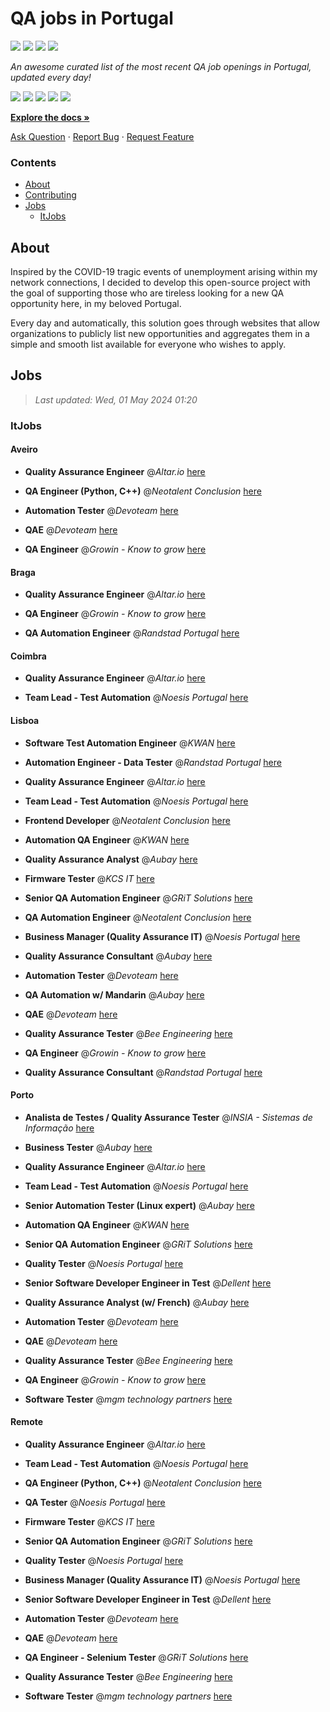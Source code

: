 QA jobs in Portugal
========================

![](https://img.shields.io/static/v1?label=%F0%9F%8C%9F&message=If%20Useful&color=BC4E99)
[![](https://img.shields.io/github/stars/sergiomartins8/qa-jobs-in-portugal)](https://github.com/sergiomartins8/qa-jobs-in-portugal/stargazers)
[![](https://img.shields.io/github/forks/sergiomartins8/qa-jobs-in-portugal)](https://github.com/sergiomartins8/qa-jobs-in-portugal/network/members)
[![](https://img.shields.io/badge/-sergiomartins8-blue?logo=Linkedin&logoColor=white)](https://www.linkedin.com/in/sergiomartins8/)

_An awesome curated list of the most recent QA job openings in Portugal, updated every day!_

[![](https://img.shields.io/github/v/release/sergiomartins8/qa-jobs-in-portugal)](https://github.com/sergiomartins8/qa-jobs-in-portugal/releases)
[![](https://github.com/sergiomartins8/qa-jobs-in-portugal/workflows/release/badge.svg)](https://github.com/sergiomartins8/qa-jobs-in-portugal/actions?query=workflow%3Arelease)
[![](https://img.shields.io/github/issues/sergiomartins8/qa-jobs-in-portugal)](https://github.com/sergiomartins8/qa-jobs-in-portugal/issues)
[![](https://img.shields.io/github/contributors/sergiomartins8/qa-jobs-in-portugal)](https://github.com/sergiomartins8/qa-jobs-in-portugal/graphs/contributors)
[![](https://img.shields.io/github/license/sergiomartins8/qa-jobs-in-portugal)](https://github.com/sergiomartins8/qa-jobs-in-portugal/blob/master/LICENSE)

**[Explore the docs »](https://github.com/sergiomartins8/qa-jobs-in-portugal/blob/master/docs/DOCUMENTATION.md)**

[Ask Question](https://github.com/sergiomartins8/qa-jobs-in-portugal/issues) 
·
[Report Bug](https://github.com/sergiomartins8/qa-jobs-in-portugal/issues)
·
[Request Feature](https://github.com/sergiomartins8/qa-jobs-in-portugal/issues)

### Contents
* [About](#about)
* [Contributing](https://github.com/sergiomartins8/qa-jobs-in-portugal/blob/master/docs/CONTRIBUTING.md)
* [Jobs](#jobs)
  * [ItJobs](#itjobs)

## About
Inspired by the COVID-19 tragic events of unemployment arising within my network connections, I decided to develop this open-source project with the goal of supporting those who are tireless looking for a new QA opportunity here, in my beloved Portugal.

Every day and automatically, this solution goes through websites that allow organizations to publicly list new opportunities and aggregates them in a simple and smooth list available for everyone who wishes to apply.

Jobs
---------

> _Last updated: Wed, 01 May 2024 01:20_

### ItJobs

#### Aveiro

- **Quality Assurance Engineer** @_Altar.io_ [here](https://www.itjobs.pt/oferta/482763/quality-assurance-engineer)


- **QA Engineer (Python, C++)** @_Neotalent Conclusion_ [here](https://www.itjobs.pt/oferta/481590/qa-engineer-robot-framework)


- **Automation Tester** @_Devoteam_ [here](https://www.itjobs.pt/oferta/481764/automation-tester)


- **QAE** @_Devoteam_ [here](https://www.itjobs.pt/oferta/482731/qae)


- **QA Engineer** @_Growin - Know to grow_ [here](https://www.itjobs.pt/oferta/482707/qa-engineer)

#### Braga

- **Quality Assurance Engineer** @_Altar.io_ [here](https://www.itjobs.pt/oferta/482763/quality-assurance-engineer)


- **QA Engineer** @_Growin - Know to grow_ [here](https://www.itjobs.pt/oferta/482707/qa-engineer)


- **QA Automation Engineer** @_Randstad Portugal_ [here](https://www.itjobs.pt/oferta/481809/qa-automation-engineer)

#### Coimbra

- **Quality Assurance Engineer** @_Altar.io_ [here](https://www.itjobs.pt/oferta/482763/quality-assurance-engineer)


- **Team Lead - Test Automation** @_Noesis Portugal_ [here](https://www.itjobs.pt/oferta/481703/team-lead-test-automation-todo-o-pais)

#### Lisboa

- **Software Test Automation Engineer** @_KWAN_ [here](https://www.itjobs.pt/oferta/481779/software-test-automation-engineer)


- **Automation Engineer - Data Tester** @_Randstad Portugal_ [here](https://www.itjobs.pt/oferta/482533/automation-engineer-data-tester)


- **Quality Assurance Engineer** @_Altar.io_ [here](https://www.itjobs.pt/oferta/482763/quality-assurance-engineer)


- **Team Lead - Test Automation** @_Noesis Portugal_ [here](https://www.itjobs.pt/oferta/481703/team-lead-test-automation-todo-o-pais)


- **Frontend Developer** @_Neotalent Conclusion_ [here](https://www.itjobs.pt/oferta/482656/frontend-developer)


- **Automation QA Engineer** @_KWAN_ [here](https://www.itjobs.pt/oferta/481438/automation-qa-engineer)


- **Quality Assurance Analyst** @_Aubay_ [here](https://www.itjobs.pt/oferta/481973/quality-assurance-analyst)


- **Firmware Tester** @_KCS IT_ [here](https://www.itjobs.pt/oferta/482097/firmware-tester)


- **Senior QA Automation Engineer** @_GRiT Solutions_ [here](https://www.itjobs.pt/oferta/481600/senior-qa-automation-engineer)


- **QA Automation Engineer** @_Neotalent Conclusion_ [here](https://www.itjobs.pt/oferta/481343/qa-automation-engineer)


- **Business Manager (Quality Assurance IT)** @_Noesis Portugal_ [here](https://www.itjobs.pt/oferta/482141/business-manager-quality-assurance-it-lisboa)


- **Quality Assurance Consultant** @_Aubay_ [here](https://www.itjobs.pt/oferta/482468/quality-assurance-consultant)


- **Automation Tester** @_Devoteam_ [here](https://www.itjobs.pt/oferta/481764/automation-tester)


- **QA Automation w/ Mandarin** @_Aubay_ [here](https://www.itjobs.pt/oferta/481865/qa-automation-w-mandarin)


- **QAE** @_Devoteam_ [here](https://www.itjobs.pt/oferta/482731/qae)


- **Quality Assurance Tester** @_Bee Engineering_ [here](https://www.itjobs.pt/oferta/482594/quality-assurance-tester)


- **QA Engineer** @_Growin - Know to grow_ [here](https://www.itjobs.pt/oferta/482707/qa-engineer)


- **Quality Assurance Consultant** @_Randstad Portugal_ [here](https://www.itjobs.pt/oferta/482215/quality-assurance-consultant)

#### Porto

- **Analista de Testes / Quality Assurance Tester** @_INSIA - Sistemas de Informação_ [here](https://www.itjobs.pt/oferta/482068/analista-de-testes-quality-assurance-tester)


- **Business Tester** @_Aubay_ [here](https://www.itjobs.pt/oferta/481978/business-tester)


- **Quality Assurance Engineer** @_Altar.io_ [here](https://www.itjobs.pt/oferta/482763/quality-assurance-engineer)


- **Team Lead - Test Automation** @_Noesis Portugal_ [here](https://www.itjobs.pt/oferta/481703/team-lead-test-automation-todo-o-pais)


- **Senior Automation Tester (Linux expert)** @_Aubay_ [here](https://www.itjobs.pt/oferta/481867/senior-automation-tester-linux-expert)


- **Automation QA Engineer** @_KWAN_ [here](https://www.itjobs.pt/oferta/481438/automation-qa-engineer)


- **Senior QA Automation Engineer** @_GRiT Solutions_ [here](https://www.itjobs.pt/oferta/481600/senior-qa-automation-engineer)


- **Quality Tester** @_Noesis Portugal_ [here](https://www.itjobs.pt/oferta/481649/quality-tester-porto)


- **Senior Software Developer Engineer in Test** @_Dellent_ [here](https://www.itjobs.pt/oferta/481533/senior-software-developer-engineer-in-test)


- **Quality Assurance Analyst (w/ French)** @_Aubay_ [here](https://www.itjobs.pt/oferta/481971/quality-assurance-analyst-w-french)


- **Automation Tester** @_Devoteam_ [here](https://www.itjobs.pt/oferta/481764/automation-tester)


- **QAE** @_Devoteam_ [here](https://www.itjobs.pt/oferta/482731/qae)


- **Quality Assurance Tester** @_Bee Engineering_ [here](https://www.itjobs.pt/oferta/482594/quality-assurance-tester)


- **QA Engineer** @_Growin - Know to grow_ [here](https://www.itjobs.pt/oferta/482707/qa-engineer)


- **Software Tester** @_mgm technology partners_ [here](https://www.itjobs.pt/oferta/482248/software-tester)

#### Remote

- **Quality Assurance Engineer** @_Altar.io_ [here](https://www.itjobs.pt/oferta/482763/quality-assurance-engineer)


- **Team Lead - Test Automation** @_Noesis Portugal_ [here](https://www.itjobs.pt/oferta/481703/team-lead-test-automation-todo-o-pais)


- **QA Engineer (Python, C++)** @_Neotalent Conclusion_ [here](https://www.itjobs.pt/oferta/481590/qa-engineer-robot-framework)


- **QA Tester** @_Noesis Portugal_ [here](https://www.itjobs.pt/oferta/482138/qa-tester-lisbon)


- **Firmware Tester** @_KCS IT_ [here](https://www.itjobs.pt/oferta/482097/firmware-tester)


- **Senior QA Automation Engineer** @_GRiT Solutions_ [here](https://www.itjobs.pt/oferta/481600/senior-qa-automation-engineer)


- **Quality Tester** @_Noesis Portugal_ [here](https://www.itjobs.pt/oferta/481649/quality-tester-porto)


- **Business Manager (Quality Assurance IT)** @_Noesis Portugal_ [here](https://www.itjobs.pt/oferta/482141/business-manager-quality-assurance-it-lisboa)


- **Senior Software Developer Engineer in Test** @_Dellent_ [here](https://www.itjobs.pt/oferta/481533/senior-software-developer-engineer-in-test)


- **Automation Tester** @_Devoteam_ [here](https://www.itjobs.pt/oferta/481764/automation-tester)


- **QAE** @_Devoteam_ [here](https://www.itjobs.pt/oferta/482731/qae)


- **QA Engineer - Selenium Tester** @_GRiT Solutions_ [here](https://www.itjobs.pt/oferta/482280/qa-engineer-selenium-tester)


- **Quality Assurance Tester** @_Bee Engineering_ [here](https://www.itjobs.pt/oferta/482594/quality-assurance-tester)


- **Software Tester** @_mgm technology partners_ [here](https://www.itjobs.pt/oferta/482248/software-tester)

